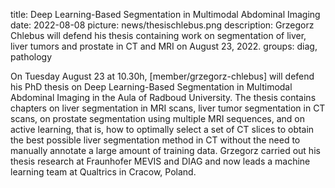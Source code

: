 title: Deep Learning-Based Segmentation in Multimodal Abdominal Imaging
date: 2022-08-08
picture: news/thesischlebus.png 
description: Grzegorz Chlebus will defend his thesis containing work on segmentation of liver, liver tumors and prostate in CT and MRI on August 23, 2022. 
groups: diag, pathology

On Tuesday August 23 at 10.30h, [member/grzegorz-chlebus] will defend his PhD thesis on Deep Learning-Based Segmentation in Multimodal Abdominal Imaging in the Aula of Radboud University. The thesis contains chapters on liver segmentation in MRI scans, liver tumor segmentation in CT scans, on prostate segmentation using multiple MRI sequences, and on active learning, that is, how to optimally select a set of CT slices to obtain the best possible liver segmentation method in CT without the need to manually annotate a large amount of training data. Grzegorz carried out his thesis research at Fraunhofer MEVIS and DIAG and now leads a machine learning team at Qualtrics in Cracow, Poland. 
